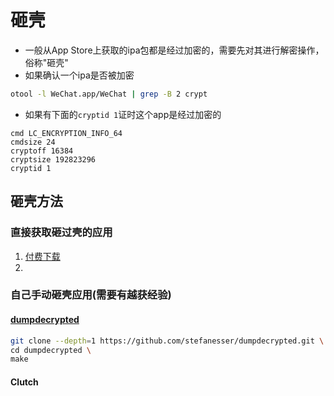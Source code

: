 # 砸壳

- 一般从App Store上获取的ipa包都是经过加密的，需要先对其进行解密操作，俗称"砸壳"
- 如果确认一个ipa是否被加密

```bash
otool -l WeChat.app/WeChat | grep -B 2 crypt
```
- 如果有下面的`cryptid 1`证时这个app是经过加密的
```
cmd LC_ENCRYPTION_INFO_64
cmdsize 24
cryptoff 16384
cryptsize 192823296
cryptid 1
```

## 砸壳方法

### 直接获取砸过壳的应用

1. [付费下载](https://www.dumpapp.com/)
2. 
### 自己手动砸壳应用(需要有越获经验)
#### [dumpdecrypted](https://github.com/stefanesser/dumpdecrypted.git)

```bash
git clone --depth=1 https://github.com/stefanesser/dumpdecrypted.git \
cd dumpdecrypted \
make
```
#### Clutch
